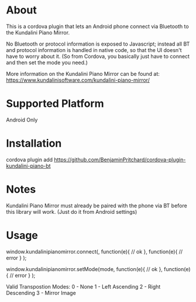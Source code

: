 
# About

This is a cordova plugin that lets an Android phone connect via Bluetooth to the Kundalini Piano Mirror. 

No Bluetooth or protocol information is exposed to Javascript; instead all BT and protocol information is handled in native code, so that the UI doesn't have to worry about it. (So from Cordova, you basically just have to connect and then set the mode you need.)

More information on the Kundalini Piano Mirror can be found at:
https://www.kundalinisoftware.com/kundalini-piano-mirror/   

# Supported Platform
Android Only

# Installation

cordova plugin add https://github.com/BenjaminPritchard/cordova-plugin-kundalini-piano-bt

# Notes

Kundalini Piano Mirror must already be paired with the phone via BT before this library will work. (Just do it from Android settings)

# Usage

 window.kundalinipianomirror.connect(,
      function(e){ // ok },
      function(e){ // error }
);

window.kundalinipianomirror.setMode(mode,
      function(e){ // ok },
      function(e){ // error }
);

Valid Transpostion Modes:
    0 - None
    1 - Left Ascending
    2 - Right Descending
    3 - Mirror Image

